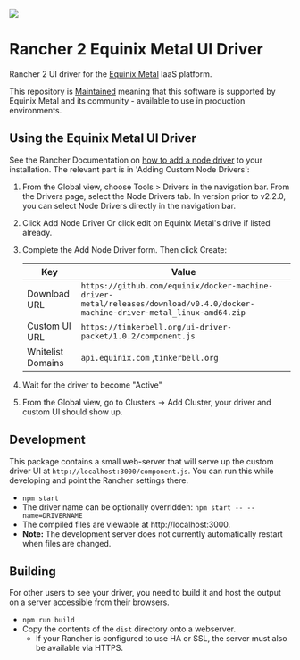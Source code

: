 ![](https://img.shields.io/badge/Stability-Maintained-green.svg)

# Rancher 2 Equinix Metal UI Driver

Rancher 2 UI driver for the [Equinix Metal](https://metal.equinix.com) IaaS platform.

This repository is [Maintained](https://github.com/packethost/standards/blob/master/maintained-statement.md) meaning that this software is supported by Equinix Metal and its community - available to use in production environments.

## Using the Equinix Metal UI Driver

See the Rancher Documentation on [how to add a node driver](https://rancher.com/docs/rancher/v2.x/en/admin-settings/drivers/node-drivers/) to your installation. The relevant part is in 'Adding Custom Node Drivers':

1. From the Global view, choose Tools > Drivers in the navigation bar. From the Drivers page, select the Node Drivers tab. In version prior to v2.2.0, you can select Node Drivers directly in the navigation bar.
1. Click Add Node Driver Or click edit on Equinix Metal's drive if listed already.
1. Complete the Add Node Driver form. Then click Create:

    | Key               | Value |
    | ----------------- | ----- |
    | Download URL      | `https://github.com/equinix/docker-machine-driver-metal/releases/download/v0.4.0/docker-machine-driver-metal_linux-amd64.zip` |
    | Custom UI URL     | `https://tinkerbell.org/ui-driver-packet/1.0.2/component.js` |
    | Whitelist Domains | `api.equinix.com` ,`tinkerbell.org` |

1. Wait for the driver to become "Active"
1. From the Global view, go to Clusters -> Add Cluster, your driver and custom UI should show up.

## Development

This package contains a small web-server that will serve up the custom driver UI at `http://localhost:3000/component.js`. You can run this while developing and point the Rancher settings there.
* `npm start`
* The driver name can be optionally overridden: `npm start -- --name=DRIVERNAME`
* The compiled files are viewable at http://localhost:3000.
* **Note:** The development server does not currently automatically restart when files are changed.

## Building

For other users to see your driver, you need to build it and host the output on a server accessible from their browsers.

* `npm run build`
* Copy the contents of the `dist` directory onto a webserver.
  * If your Rancher is configured to use HA or SSL, the server must also be available via HTTPS.
